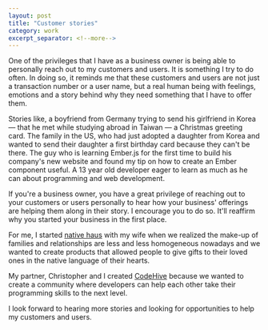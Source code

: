 ```yaml
---
layout: post
title: "Customer stories"
category: work
excerpt_separator: <!--more-->
---
```


One of the privileges that I have as a business owner is being able to personally reach out to my customers and users. It is something I try to do often. In doing so, it reminds me that these customers and users are not just a transaction number or a user name, but a real human being with feelings, emotions and a story behind why they need something that I have to offer them.

<!--more-->

Stories like, a boyfriend from Germany trying to send his girlfriend in Korea &mdash; that he met while studying abroad in Taiwan &mdash; a Christmas greeting card. The family in the US, who had just adopted a daughter from Korea and wanted to send their daughter a first birthday card because they can't be there. The guy who is learning Ember.js for the first time to build his company's new website and found my tip on how to create an Ember component useful. A 13 year old developer eager to learn as much as he can about programming and web development.

If you're a business owner, you have a great privilege of reaching out to your customers or users personally to hear how your business' offerings are helping them along in their story. I encourage you to do so. It'll reaffirm why you started your business in the first place.

For me, I started [native haus](http://www.nativehaus.com/about/) with my wife when we realized the make-up of families and relationships are less and less homogeneous nowadays and we wanted to create products that allowed people to give gifts to their loved ones in the native language of their hearts.

My partner, Christopher and I created [CodeHive](https://www.codehive.io/about) because we wanted to create a community where developers can help each other take their programming skills to the next level.

I look forward to hearing more stories and looking for opportunities to help my customers and users.